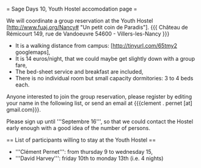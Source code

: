 = Sage Days 10, Youth Hostel accomodation page =

We will coordinate a group reservation at the Youth Hostel [http://www.fuaj.org/Nancy# "Un petit coin de Paradis"].
{{{
Château de Rémicourt
149, rue de Vandoeuvre
54600 - Villers-les-Nancy
}}}

 * It is a walking distance from campus: [http://tinyurl.com/65tmy2 googlemaps],
 * It is 14 euros/night, that we could maybe get slightly down with a group fare,
 * The bed-sheet service and breakfast are included,
 * There is no individual room but small capacity dormitories: 3 to 4 beds each.

Anyone interested to join the group reservation, please register by editing your name in the following list, or send an email at {{{clement . pernet [at] gmail.com}}}.

Please sign up until '''Septembre 16''', so that we could contact the Hostel early enough with a good idea of the number of persons.

== List of participants willing to stay at the Youth Hostel ==

 * '''Clément Pernet''': from thursday 9 to wednesday 15,
 * '''David Harvey''': friday 10th to monday 13th (i.e. 4 nights)
